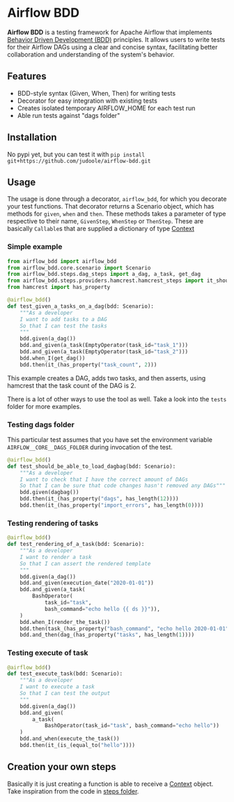 # Airflow BDD

**Airflow BDD** is a testing framework for Apache Airflow that implements [Behavior Driven Development (BDD)](https://en.wikipedia.org/wiki/Behavior-driven_development) principles. It allows users to write tests for their Airflow DAGs using a clear and concise syntax, facilitating better collaboration and understanding of the system's behavior.

## Features

- BDD-style syntax (Given, When, Then) for writing tests
- Decorator for easy integration with existing tests
- Creates isolated temporary AIRFLOW_HOME for each test run
- Able run tests against "dags folder"

## Installation

No pypi yet, but you can test it with `pip install git+https://github.com/judoole/airflow-bdd.git`

## Usage

The usage is done through a decorator, `airflow_bdd`, for which you decorate your test functions.
That decorator returns a Scenario object, which has methods for `given`, `when` and `then`. These methods takes a parameter of type respective to their name, `GivenStep`, `WhenStep` or `ThenStep`. These are basically `Callable`s that are supplied a dictionary of type [Context](https://github.com/judoole/airflow-bdd/blob/main/src/airflow_bdd/core/scenario.py#L1)

### Simple example

```python
from airflow_bdd import airflow_bdd
from airflow_bdd.core.scenario import Scenario
from airflow_bdd.steps.dag_steps import a_dag, a_task, get_dag
from airflow_bdd.steps.providers.hamcrest.hamcrest_steps import it_should
from hamcrest import has_property

@airflow_bdd()
def test_given_a_tasks_on_a_dag(bdd: Scenario):
    """As a developer
    I want to add tasks to a DAG
    So that I can test the tasks
    """
    bdd.given(a_dag())
    bdd.and_given(a_task(EmptyOperator(task_id="task_1")))
    bdd.and_given(a_task(EmptyOperator(task_id="task_2")))
    bdd.when_I(get_dag())
    bdd.then(it_(has_property("task_count", 2)))
```

This example creates a DAG, adds two tasks, and then asserts, using hamcrest that the task count of the DAG is 2.

There is a lot of other ways to use the tool as well. Take a look into the `tests` folder for more examples.

### Testing dags folder

This particular test assumes that you have set the environment variable `AIRFLOW__CORE__DAGS_FOLDER` during invocation of the test.

```python
@airflow_bdd()
def test_should_be_able_to_load_dagbag(bdd: Scenario):
    """As a developer
    I want to check that I have the correct amount of DAGs
    So that I can be sure that code changes hasn't removed any DAGs"""
    bdd.given(dagbag())
    bdd.then(it_(has_property("dags", has_length(12))))
    bdd.then(it_(has_property("import_errors", has_length(0))))
```

### Testing rendering of tasks

```python
@airflow_bdd()
def test_rendering_of_a_task(bdd: Scenario):
    """As a developer
    I want to render a task
    So that I can assert the rendered template
    """
    bdd.given(a_dag())
    bdd.and_given(execution_date("2020-01-01"))
    bdd.and_given(a_task(
        BashOperator(
            task_id="task",
            bash_command="echo hello {{ ds }}")),
    )
    bdd.when_I(render_the_task())
    bdd.then(task_(has_property("bash_command", "echo hello 2020-01-01")))
    bdd.and_then(dag_(has_property("tasks", has_length(1))))
```

### Testing execute of task

```python
@airflow_bdd()
def test_execute_task(bdd: Scenario):
    """As a developer
    I want to execute a task
    So that I can test the output
    """
    bdd.given(a_dag())
    bdd.and_given(
        a_task(
            BashOperator(task_id="task", bash_command="echo hello"))
    )
    bdd.and_when(execute_the_task())
    bdd.then(it_(is_(equal_to("hello"))))
```

## Creation your own steps

Basically it is just creating a function is able to receive a [Context](https://github.com/judoole/airflow-bdd/blob/daed1195e459a8adaef281463117984de7b55a23/src/airflow_bdd/core/scenario.py#L1) object. Take inspiration from the code in [steps folder](https://github.com/judoole/airflow-bdd/tree/main/src/airflow_bdd/steps).
